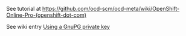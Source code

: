 
See tutorial at https://github.com/ocd-scm/ocd-meta/wiki/OpenShift-Online-Pro-(openshift-dot-com)

See wiki entry [Using a GnuPG private key](https://github.com/ocd-scm/ocd-meta/wiki/Encrypting-Secrets#using-a-gnupg-private-key)